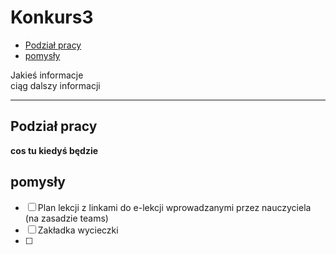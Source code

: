 # Konkurs3

- [Podział pracy](##Podział-pracy)<br>
- [pomysły](##pomysły)

Jakieś informacje<br>
ciąg dalszy informacji

---
## **Podział pracy**
**cos tu kiedyś będzie**

## **pomysły**
- [ ] Plan lekcji z linkami do e-lekcji wprowadzanymi przez nauczyciela (na zasadzie teams)
- [ ] Zakładka wycieczki
- [ ] 